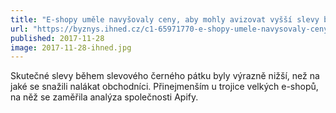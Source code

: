 ```yaml
---
title: "E-shopy uměle navyšovaly ceny, aby mohly avizovat vyšší slevy během akce Black Friday, zjistila analýza"
url: "https://byznys.ihned.cz/c1-65971770-e-shopy-umele-navysovaly-ceny-aby-mohly-avizovat-vyssi-slevy-behem-akce-black-friday-zjistila-analyza"
published: 2017-11-28
image: 2017-11-28-ihned.jpg
---
```


Skutečné slevy během slevového černého pátku byly výrazně nižší, než na jaké se snažili nalákat obchodníci. Přinejmenším u&nbsp;trojice velkých e-shopů, na něž se zaměřila analýza společnosti&nbsp;Apify.